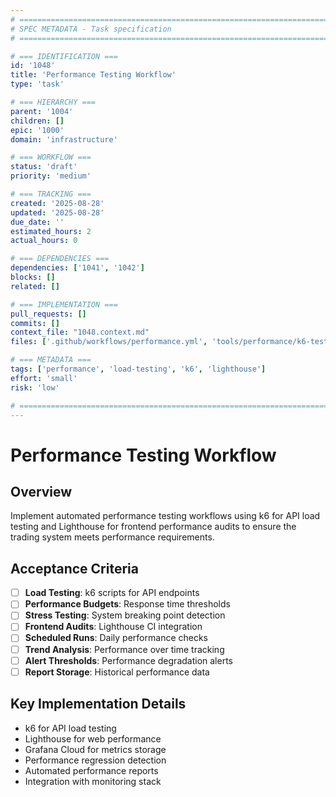 ```yaml
---
# ============================================================================
# SPEC METADATA - Task specification
# ============================================================================

# === IDENTIFICATION ===
id: '1048'
title: 'Performance Testing Workflow'
type: 'task'

# === HIERARCHY ===
parent: '1004'
children: []
epic: '1000'
domain: 'infrastructure'

# === WORKFLOW ===
status: 'draft'
priority: 'medium'

# === TRACKING ===
created: '2025-08-28'
updated: '2025-08-28'
due_date: ''
estimated_hours: 2
actual_hours: 0

# === DEPENDENCIES ===
dependencies: ['1041', '1042']
blocks: []
related: []

# === IMPLEMENTATION ===
pull_requests: []
commits: []
context_file: "1048.context.md"
files: ['.github/workflows/performance.yml', 'tools/performance/k6-tests.js', 'lighthouse.config.js']

# === METADATA ===
tags: ['performance', 'load-testing', 'k6', 'lighthouse']
effort: 'small'
risk: 'low'

# ============================================================================
---
```


# Performance Testing Workflow

## Overview

Implement automated performance testing workflows using k6 for API load testing and Lighthouse for frontend performance audits to ensure the trading system meets performance requirements.

## Acceptance Criteria

- [ ] **Load Testing**: k6 scripts for API endpoints
- [ ] **Performance Budgets**: Response time thresholds
- [ ] **Stress Testing**: System breaking point detection
- [ ] **Frontend Audits**: Lighthouse CI integration
- [ ] **Scheduled Runs**: Daily performance checks
- [ ] **Trend Analysis**: Performance over time tracking
- [ ] **Alert Thresholds**: Performance degradation alerts
- [ ] **Report Storage**: Historical performance data

## Key Implementation Details

- k6 for API load testing
- Lighthouse for web performance
- Grafana Cloud for metrics storage
- Performance regression detection
- Automated performance reports
- Integration with monitoring stack
